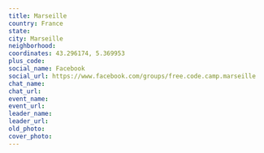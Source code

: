 ```yaml
---
title: Marseille
country: France
state: 
city: Marseille
neighborhood: 
coordinates: 43.296174, 5.369953
plus_code:
social_name: Facebook
social_url: https://www.facebook.com/groups/free.code.camp.marseille
chat_name:
chat_url:
event_name:
event_url:
leader_name:
leader_url:
old_photo: 
cover_photo:
---
```

